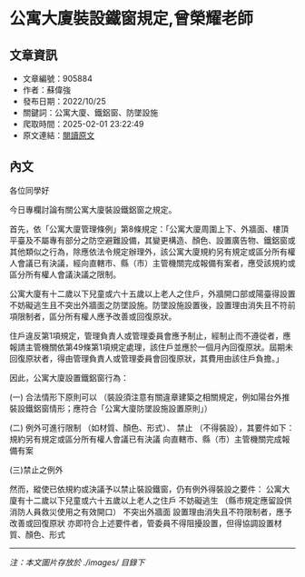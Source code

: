 # 公寓大廈裝設鐵窗規定,曾榮耀老師

## 文章資訊
- 文章編號：905884
- 作者：蘇偉強
- 發布日期：2022/10/25
- 關鍵詞：公寓大廈、鐵鋁窗、防墜設施
- 爬取時間：2025-02-01 23:22:49
- 原文連結：[閱讀原文](https://real-estate.get.com.tw/Columns/detail.aspx?no=905884)

## 內文


各位同學好


今日專欄討論有關公寓大廈裝設鐵鋁窗之規定。


首先，依「公寓大廈管理條例」第8條規定：「公寓大廈周圍上下、外牆面、樓頂平臺及不屬專有部分之防空避難設備，其變更構造、顏色、設置廣告物、鐵鋁窗或其他類似之行為，除應依法令規定辦理外，該公寓大廈規約另有規定或區分所有權人會議已有決議，經向直轄市、縣（市）主管機關完成報備有案者，應受該規約或區分所有權人會議決議之限制。


公寓大廈有十二歲以下兒童或六十五歲以上老人之住戶，外牆開口部或陽臺得設置不妨礙逃生且不突出外牆面之防墜設施。防墜設施設置後，設置理由消失且不符前項限制者，區分所有權人應予改善或回復原狀。


住戶違反第1項規定，管理負責人或管理委員會應予制止，經制止而不遵從者，應報請主管機關依第49條第1項規定處理，該住戶並應於一個月內回復原狀。屆期未回復原狀者，得由管理負責人或管理委員會回復原狀，其費用由該住戶負擔。」


因此，公寓大廈設置鐵鋁窗行為：


(一)
合法情形下原則可以
（裝設須注意有關違章建築之相關規定，例如陽台外推裝設鐵鋁窗情形；應符合「公寓大廈防墜設施設置原則」）


(二)
例外可進行限制
（如材質、顏色、形式）、
禁止
（不得裝設），其要件如下：
規約另有規定或區分所有權人會議已有決議
向直轄市、縣（市）主管機關完成報備有案


(三)禁止之例外


然而，縱使已依規約或決議予以禁止裝設鐵窗，仍有例外得裝設之要件：
公寓大廈有十二歲以下兒童或六十五歲以上老人之住戶
不妨礙逃生
（縣市規定應留設供消防人員救災使用之有效開口）
不突出外牆面
設置理由消失且不符限制者，應予改善或回復原狀
亦即符合上述要件者，管委員不得阻擾設置，但得協調設置材質、顏色、形式



---
*注：本文圖片存放於 ./images/ 目錄下*
